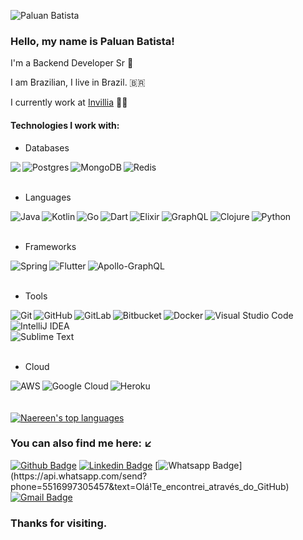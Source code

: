 <p align="left"> <img src="https://komarev.com/ghpvc/?username=paluan-batista" alt="Paluan Batista" /> </p>

### Hello, my name is Paluan Batista!

I'm a Backend Developer Sr :robot:

I am Brazilian, I live in Brazil. 🇧🇷

I currently work at [Invillia](https://invillia.com/global-growth-framework/) :man_technologist:


#### Technologies I work with:

- Databases

<img align="left" lt="MySQL" src="https://img.shields.io/badge/mysql-%2300f.svg?style=for-the-badge&logo=mysql&logoColor=white"/>
<img align="left" alt="Postgres" src ="https://img.shields.io/badge/postgres-%23316192.svg?style=for-the-badge&logo=postgresql&logoColor=white"/>
<img align="left" alt="MongoDB" src ="https://img.shields.io/badge/MongoDB-%234ea94b.svg?style=for-the-badge&logo=mongodb&logoColor=white"/>
<img align="left" alt="Redis" src="https://img.shields.io/badge/redis-%23DD0031.svg?style=for-the-badge&logo=redis&logoColor=white"/>
<br><br>

- Languages

<img align="left" alt="Java" src="https://img.shields.io/badge/java-%23ED8B00.svg?style=for-the-badge&logo=java&logoColor=white"/>
<img align="left" alt="Kotlin" src="https://img.shields.io/badge/kotlin-%230095D5.svg?style=for-the-badge&logo=kotlin&logoColor=white"/>
<img align="left" alt="Go" src="https://img.shields.io/badge/go-%2300ADD8.svg?style=for-the-badge&logo=go&logoColor=white"/>
<img align="left" alt="Dart" src="https://img.shields.io/badge/dart-%230175C2.svg?style=for-the-badge&logo=dart&logoColor=white"/>
<img align="left" alt="Elixir" src="https://img.shields.io/badge/elixir-%234B275F.svg?style=for-the-badge&logo=elixir&logoColor=white"/>
<img align="left" alt="GraphQL" src="https://img.shields.io/badge/-GraphQL-E10098?style=for-the-badge&logo=graphql"/>
<img align="left" alt="Clojure" src="https://img.shields.io/badge/Clojure-%23Clojure.svg?style=for-the-badge&logo=Clojure&logoColor=Clojure"/>
<img align="left" alt="Python" src="https://img.shields.io/badge/python-%2314354C.svg?style=for-the-badge&logo=python&logoColor=white"/>
<br><br>

- Frameworks
<img align="left" alt="Spring" src="https://img.shields.io/badge/spring-%236DB33F.svg?style=for-the-badge&logo=spring&logoColor=white"/>
<img align="left" alt="Flutter" src="https://img.shields.io/badge/Flutter-%2302569B.svg?style=for-the-badge&logo=Flutter&logoColor=white" />
<img align="left" alt="Apollo-GraphQL" src="https://img.shields.io/badge/-ApolloGraphQL-311C87?style=for-the-badge&logo=apollo-graphql"/>
<br><br>

- Tools

<img align="left" alt="Git" src="https://img.shields.io/badge/git-%23F05033.svg?style=for-the-badge&logo=git&logoColor=white"/>
<img align="left" alt="GitHub" src="https://img.shields.io/badge/github-%23121011.svg?style=for-the-badge&logo=github&logoColor=white"/>
<img align="left" alt="GitLab" src="https://img.shields.io/badge/gitlab-%23181717.svg?style=for-the-badge&logo=gitlab&logoColor=white"/>
<img align="left" alt="Bitbucket" src="https://img.shields.io/badge/bitbucket-%230047B3.svg?style=for-the-badge&logo=bitbucket&logoColor=white"/>
<img align="left" alt="Docker" src="https://img.shields.io/badge/docker-%230db7ed.svg?style=for-the-badge&logo=docker&logoColor=white"/>
<img align="left" alt="Visual Studio Code" src="https://img.shields.io/badge/VisualStudioCode-0078d7.svg?style=for-the-badge&logo=visual-studio-code&logoColor=white"/>
<img align="left" alt="IntelliJ IDEA" src="https://img.shields.io/badge/IntelliJIDEA-000000.svg?style=for-the-badge&logo=intellij-idea&logoColor=white"/>

<br><br>
<img align="left" alt="Sublime Text" src="https://img.shields.io/badge/sublime_text-%23575757.svg?style=for-the-badge&logo=sublime-text&logoColor=important"/>
<br><br>
- Cloud
<img align="left" alt="AWS" src="https://img.shields.io/badge/AWS-%23FF9900.svg?style=for-the-badge&logo=amazon-aws&logoColor=white"/>
<img align="left" alt="Google Cloud" src="https://img.shields.io/badge/GoogleCloud-%234285F4.svg?style=for-the-badge&logo=google-cloud&logoColor=white"/>
<img align="left" alt="Heroku" src="https://img.shields.io/badge/heroku-%23430098.svg?style=for-the-badge&logo=heroku&logoColor=white"/>

<br><br><br>[![Naereen's top languages](https://github-readme-stats.vercel.app/api/top-langs/?username=paluan-batista&theme=blue-green)](https://github.com/paluan-batista/github-readme-stats)



### You can also find me here: :arrow_lower_left:
[![Github Badge](https://img.shields.io/badge/-Github-000?style=flat-square&logo=Github&logoColor=white&link=https://github.com/paluan-dev666)](https://github.com/paluan-dev666)
[![Linkedin Badge](https://img.shields.io/badge/-LinkedIn-blue?style=flat-square&logo=Linkedin&logoColor=white&link=https://www.linkedin.com/in/paluan-batista-developer/)](https://www.linkedin.com/in/paluan-batista-developer/)
[![Whatsapp Badge](https://img.shields.io/badge/-Whatsapp-4CA143?style=flat-square&labelColor=4CA143&logo=whatsapp&logoColor=white&link=https://api.whatsapp.com/send?phone=5516997305457&text=Olá!Te_encontrei_através_do_GitHub.)](https://api.whatsapp.com/send?phone=5516997305457&text=Olá!Te_encontrei_através_do_GitHub)
[![Gmail Badge](https://img.shields.io/badge/-Gmail-c14438?style=flat-square&logo=Gmail&logoColor=white&link=mailto:paluan.desenvolvimento@gmail.com)](mailto:paluan.desenvolvimento@gmail.com)

### Thanks for visiting.

